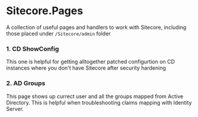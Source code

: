 # Sitecore.Pages

A collection of useful pages and handlers to work with Sitecore, including those placed under `/Sitecore/admin` folder

### 1. CD ShowConfig

This one is helpful for getting alltogether patched configurtion on CD instances where you don't have Sitecore after security hardening

### 2. AD Groups

This page shows up currect user and all the groups mapped from Active Directory. This is helpful when troubleshooting claims mapping with Identity Server.